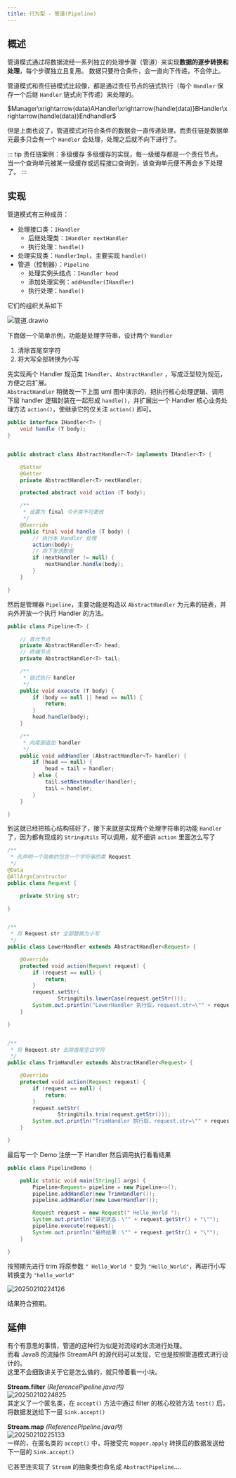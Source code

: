 ```yaml
---
title: 行为型 - 管道(Pipeline)
---
```


## 概述

管道模式通过将数据流经一系列独立的处理步骤（管道）来实现**数据的逐步转换和处理**，每个步骤独立且复用。
数据只要符合条件，会一直向下传递，不会停止。    
  
管道模式和责任链模式比较像，都是通过责任节点的链式执行（每个 `Handler` 保存一个后继 `Handler` 链式向下传递）来处理的。  

$Manager\xrightarrow{data}AHandler\xrightarrow{handle(data)}BHandler\xrightarrow{handle(data)}Endhandler$

但是上面也说了，管道模式对符合条件的数据会一直传递处理，而责任链是数据单元最多只会有一个 `Handler` 会处理，处理之后就不向下进行了。  

::: tip 责任链案例：多级缓存
多级缓存的实现，每一级缓存都是一个责任节点。  
当一个查询单元被某一级缓存或远程接口查询到，该查询单元便不再会乡下处理了。
:::

## 实现

管道模式有三种成员：
- 处理接口类：`IHandler`
    - 后继处理类：`IHandler nextHandler`
    - 执行处理：`handle()`
- 处理实现类：`HandlerImpl`，主要实现 `handle()`
- 管道（控制器）：`Pipeline`
    - 处理实例头结点：`IHandler head`
    - 添加处理实例：`addHandler(IHandler)`
    - 执行处理：`handle()`

它们的组织关系如下

![管道.drawio](https://cr-demo-blog-1308117710.cos.ap-nanjing.myqcloud.com/chivas-regal/管道.drawio.svg)

下面做一个简单示例，功能是处理字符串，设计两个 `Handler`
1. 清除首尾空字符
2. 将大写全部转换为小写

先实现两个 Handler 规范类 `IHandler`、`AbstractHandler` ，写成泛型较为规范，方便之后扩展。   
`AbstractHandler` 稍微改一下上面 uml 图中演示的，把执行核心处理逻辑、调用下层 handler 逻辑封装在一起形成 `handle()`，并扩展出一个 Handler 核心业务处理方法 `action()`，使继承它的仅关注 `action()` 即可。  

```java
public interface IHandler<T> {
    void handle (T body);
}


public abstract class AbstractHandler<T> implements IHandler<T> {

    @Setter
    @Getter
    private AbstractHandler<T> nextHandler;

    protected abstract void action (T body);

    /**
     * 设置为 final 令子类不可更改
     */
    @Override
    public final void handle (T body) {
        // 执行本 Handler 处理
        action(body);
        // 向下发送数据
        if (nextHandler != null) {
            nextHandler.handle(body);
        }
    }

}
```

然后是管理器 `Pipeline`，主要功能是构造以 `AbstractHandler` 为元素的链表，并向外开放一个执行 Handler 的方法。  

```java
public class Pipeline<T> {

    // 首元节点
    private AbstractHandler<T> head;
    // 终端节点
    private AbstractHandler<T> tail;

    /**
     * 链式执行 handler
     */
    public void execute (T body) {
        if (body == null || head == null) {
            return;
        }
        head.handle(body);
    }

    /**
     * 向尾部追加 handler
     */
    public void addHandler (AbstractHandler<T> handler) {
        if (head == null) {
            head = tail = handler;
        } else {
            tail.setNextHandler(handler);
            tail = handler;
        }
    }

}
```

到这就已经把核心结构搭好了，接下来就是实现两个处理字符串的功能 `Handler` 了，因为都有现成的 `StringUtils` 可以调用，就不细讲 `action` 里面怎么写了

```java
/**
 * 先声明一个简单的包含一个字符串的类 Request
 */
@Data
@AllArgsConstructor
public class Request {

    private String str;

}


/**
 * 将 Request.str 全部替换为小写
 */
public class LowerHandler extends AbstractHandler<Request> {

    @Override
    protected void action(Request request) {
        if (request == null) {
            return;
        }
        request.setStr(
                StringUtils.lowerCase(request.getStr()));
        System.out.println("LowerHandler 执行后，request.str=\"" + request.getStr() + "\"");
    }

}


/**
 * 将 Request.str 去除首尾空白字符
 */
public class TrimHandler extends AbstractHandler<Request> {

    @Override
    protected void action(Request request) {
        if (request == null) {
            return;
        }
        request.setStr(
                StringUtils.trim(request.getStr()));
        System.out.println("TrimHandler 执行后，request.str=\"" + request.getStr() + "\"");
    }

}
```

最后写一个 Demo 注册一下 Handler 然后调用执行看看结果  

```java
public class PipelineDemo {

    public static void main(String[] args) {
        Pipeline<Request> pipeline = new Pipeline<>();
        pipeline.addHandler(new TrimHandler());
        pipeline.addHandler(new LowerHandler());

        Request request = new Request(" Hello_World ");
        System.out.println("最初状态：\"" + request.getStr() + "\"");
        pipeline.execute(request);
        System.out.println("最终结果：\"" + request.getStr() + "\"");
    }

}
```

按预期先进行 trim 将原参数 `" Hello_World "` 变为 `"Hello_World"`，再进行小写转换变为 `"hello_world"`  

![20250210224126](https://cr-demo-blog-1308117710.cos.ap-nanjing.myqcloud.com/chivas-regal/20250210224126.png)  

结果符合预期。

## 延伸

有个有意思的事情，管道的这种行为似是对流经的水流进行处理。  
而看 Java8 的流操作 StreamAPI 的源代码可以发现，它也是按照管道模式进行设计的。  
这里不会细致讲关于它是怎么做的，就只带着看一小块。  

**Stream.filter** *(ReferencePipeline.java内)*   
![20250210224825](https://cr-demo-blog-1308117710.cos.ap-nanjing.myqcloud.com/chivas-regal/20250210224825.png)  
其定义了一个匿名类，在 `accept()` 方法中通过 filter 的核心校验方法 `test()` 后，将数据发送给下一层 `Sink.accept()`  

**Stream.map** *(ReferencePipeline.java内)*   
![20250210225133](https://cr-demo-blog-1308117710.cos.ap-nanjing.myqcloud.com/chivas-regal/20250210225133.png)  
一样的，在匿名类的 `accept()` 中，将接受完 `mapper.apply` 转换后的数据发送给下一层的 `Sink.accept()`  

它甚至连实现了 `Stream` 的抽象类也命名成 `AbstractPipeline`....